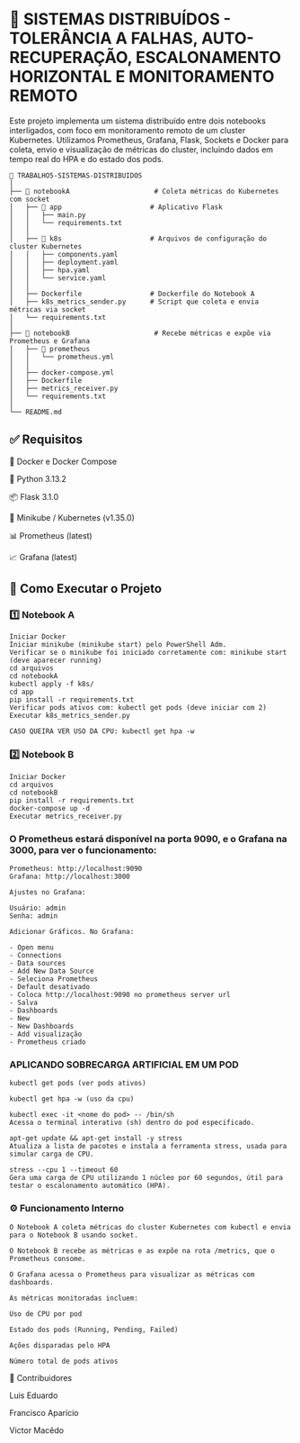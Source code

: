 # 🧐 SISTEMAS DISTRIBUÍDOS - TOLERÂNCIA A FALHAS, AUTO-RECUPERAÇÃO, ESCALONAMENTO HORIZONTAL E MONITORAMENTO REMOTO

Este projeto implementa um sistema distribuído entre dois notebooks interligados, com foco em monitoramento remoto de um cluster Kubernetes. Utilizamos Prometheus, Grafana, Flask, Sockets e Docker para coleta, envio e visualização de métricas do cluster, incluindo dados em tempo real do HPA e do estado dos pods.
```
📁 TRABALHO5-SISTEMAS-DISTRIBUIDOS
│
├── 📁 notebookA                     # Coleta métricas do Kubernetes com socket
│   ├── 📁 app                      # Aplicativo Flask
│   │   ├── main.py                
│   │   └── requirements.txt       
│   │
│   ├── 📁 k8s                      # Arquivos de configuração do cluster Kubernetes
│   │   ├── components.yaml
│   │   ├── deployment.yaml
│   │   ├── hpa.yaml
│   │   └── service.yaml
│   │
│   ├── Dockerfile                 # Dockerfile do Notebook A
│   ├── k8s_metrics_sender.py      # Script que coleta e envia métricas via socket
│   └── requirements.txt
│
├── 📁 notebookB                     # Recebe métricas e expõe via Prometheus e Grafana
│   ├── 📁 prometheus                
│   │   └── prometheus.yml
│   │
│   ├── docker-compose.yml
│   ├── Dockerfile
│   ├── metrics_receiver.py
│   └── requirements.txt
│
└── README.md
```
## ✅ Requisitos

🚙 Docker e Docker Compose

🥝 Python 3.13.2

📦 Flask 3.1.0

📱 Minikube / Kubernetes (v1.35.0)

📊 Prometheus (latest)

📈 Grafana (latest)

## 🚀 Como Executar o Projeto

### 1️⃣ Notebook A 
```
Iniciar Docker
Iniciar minikube (minikube start) pelo PowerShell Adm.
Verificar se o minikube foi iniciado corretamente com: minikube start (deve aparecer running)
cd arquivos
cd notebookA
kubectl apply -f k8s/
cd app
pip install -r requirements.txt
Verificar pods ativos com: kubectl get pods (deve iniciar com 2)
Executar k8s_metrics_sender.py

CASO QUEIRA VER USO DA CPU: kubectl get hpa -w
```

### 2️⃣ Notebook B 

```
Iniciar Docker
cd arquivos
cd notebookB
pip install -r requirements.txt
docker-compose up -d
Executar metrics_receiver.py

```
### O Prometheus estará disponível na porta 9090, e o Grafana na 3000, para ver o funcionamento:

```
Prometheus: http://localhost:9090
Grafana: http://localhost:3000

Ajustes no Grafana:

Usuário: admin
Senha: admin

Adicionar Gráficos. No Grafana:

- Open menu
- Connections
- Data sources
- Add New Data Source
- Seleciona Prometheus
- Default desativado
- Coloca http://localhost:9090 no prometheus server url
- Salva
- Dashboards
- New
- New Dashboards
- Add visualização
- Prometheus criado

```
### APLICANDO SOBRECARGA ARTIFICIAL EM UM POD 

```
kubectl get pods (ver pods ativos)

kubectl get hpa -w (uso da cpu)

kubectl exec -it <nome do pod> -- /bin/sh
Acessa o terminal interativo (sh) dentro do pod especificado.

apt-get update && apt-get install -y stress
Atualiza a lista de pacotes e instala a ferramenta stress, usada para simular carga de CPU.

stress --cpu 1 --timeout 60
Gera uma carga de CPU utilizando 1 núcleo por 60 segundos, útil para testar o escalonamento automático (HPA).

```
### ⚙️ Funcionamento Interno

```
O Notebook A coleta métricas do cluster Kubernetes com kubectl e envia para o Notebook B usando socket.

O Notebook B recebe as métricas e as expõe na rota /metrics, que o Prometheus consome.

O Grafana acessa o Prometheus para visualizar as métricas com dashboards.

As métricas monitoradas incluem:

Uso de CPU por pod

Estado dos pods (Running, Pending, Failed)

Ações disparadas pelo HPA

Número total de pods ativos
```



📆 Contribuidores

Luis Eduardo

Francisco Aparício

Victor Macêdo
